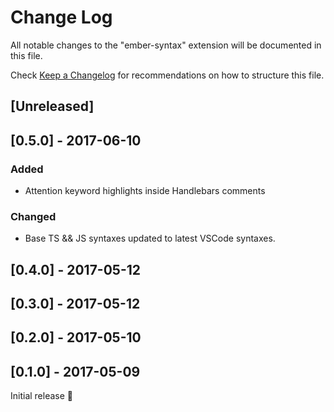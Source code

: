 # Change Log
All notable changes to the "ember-syntax" extension will be documented in this file.

Check [Keep a Changelog](http://keepachangelog.com/) for recommendations on how to structure this file.

## [Unreleased]

## [0.5.0] - 2017-06-10
### Added
- Attention keyword highlights inside Handlebars comments

### Changed
- Base TS && JS syntaxes updated to latest VSCode syntaxes.

## [0.4.0] - 2017-05-12
## [0.3.0] - 2017-05-12
## [0.2.0] - 2017-05-10

## [0.1.0] - 2017-05-09
Initial release 🎉
